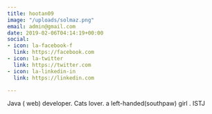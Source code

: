 ```yaml
---
title: hootan09
image: "/uploads/solmaz.png"
email: admin@gmail.com
date: 2019-02-06T04:14:19+00:00
social:
- icon: la-facebook-f
  link: https://facebook.com
- icon: la-twitter
  link: https://twitter.com
- icon: la-linkedin-in
  link: https://linkedin.com

---
```

Java ( web) developer. Cats lover. a left-handed(southpaw) girl . ISTJ